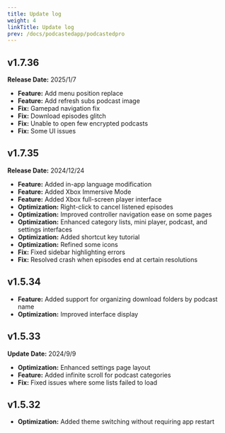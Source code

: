 ```yaml
---
title: Update log
weight: 4
linkTitle: Update log
prev: /docs/podcastedapp/podcastedpro
---
```


## v1.7.36

**Release Date:** 2025/1/7

- **Feature:** Add menu position replace
- **Feature:** Add refresh subs podcast image
- **Fix:** Gamepad navigation fix
- **Fix:** Download episodes glitch
- **Fix:** Unable to open few encrypted podcasts
- **Fix:** Some UI issues

## v1.7.35  

**Release Date:** 2024/12/24  

- **Feature:** Added in-app language modification  
- **Feature:** Added Xbox Immersive Mode  
- **Feature:** Added Xbox full-screen player interface  
- **Optimization:** Right-click to cancel listened episodes  
- **Optimization:** Improved controller navigation ease on some pages  
- **Optimization:** Enhanced category lists, mini player, podcast, and settings interfaces  
- **Optimization:** Added shortcut key tutorial  
- **Optimization:** Refined some icons  
- **Fix:** Fixed sidebar highlighting errors  
- **Fix:** Resolved crash when episodes end at certain resolutions  

## v1.5.34  

- **Feature:** Added support for organizing download folders by podcast name  
- **Optimization:** Improved interface display  

## v1.5.33  

**Update Date:** 2024/9/9  

- **Optimization:** Enhanced settings page layout  
- **Feature:** Added infinite scroll for podcast categories  
- **Fix:** Fixed issues where some lists failed to load  

## v1.5.32  

- **Optimization:** Added theme switching without requiring app restart
